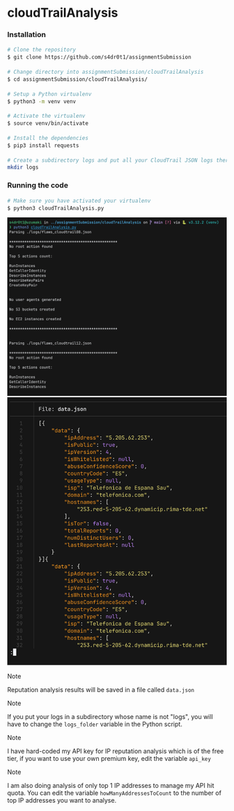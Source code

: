 # cloudTrailAnalysis

### Installation

```Bash
# Clone the repository
$ git clone https://github.com/s4dr0t1/assignmentSubmission

# Change directory into assignmentSubmission/cloudTrailAnalysis
$ cd assignmentSubmission/cloudTrailAnalysis/

# Setup a Python virtualenv
$ python3 -m venv venv

# Activate the virtualenv
$ source venv/bin/activate

# Install the dependencies
$ pip3 install requests

# Create a subdirectory logs and put all your CloudTrail JSON logs there
mkdir logs
```

### Running the code

```Bash
# Make sure you have activated your virtualenv
$ python3 cloudTrailAnalysis.py
```
![](../assets/cloudtrail_output.png)
![](../assets/reputation_analysis_output.png)

> [!NOTE]
> Reputation analysis results will be saved in a file called `data.json`

> [!NOTE]
> If you put your logs in a subdirectory whose name is not "logs", you will have to change the `logs_folder` variable in the Python script.


> [!NOTE]  
> I have hard-coded my API key for IP reputation analysis which is of the free tier, if you want to use your own premium key, edit the variable `api_key`


> [!NOTE]  
> I am also doing analysis of only top 1 IP addresses to manage my API hit quota. You can edit the variable `howManyAddressesToCount` to the number of top IP addresses  you want to analyse.
